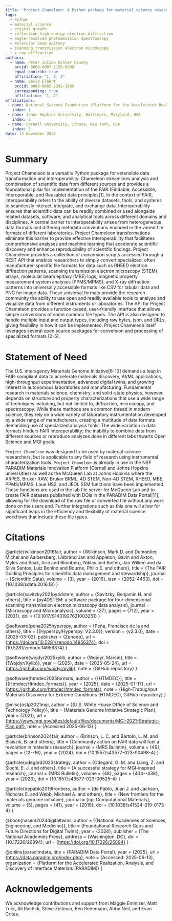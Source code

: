 ```yaml
---
title: 'Project Chameleon: A Python package for material science research'
tags:
  - Python
  - material science
  - crystal growth
  - reflection high-energy electron diffraction
  - angle-resolved photoemission spectroscopy
  - molecular beam epitaxy
  - scanning transmission electron microscopy
  - x-ray diffraction
authors:
  - name: Peter Julien Kohler Cauchy
    orcid: 0009-0007-1155-0509
    equal-contrib: true
    affiliation: "1, 2, 3"
  - name: David Elbert
    orcid: 0000-0002-2292-180X
    corresponding: true
    affiliation: "1, 2"
affiliations:
 - name: National Science Foundation (Platform for the Accelerated Realization, Analysis, and Discovery of Interface Materials (PARADIM))
   index: 1
 - name: Johns Hopkins University, Baltimore, Maryland, USA
   index: 2
 - name: Cornell University, Ithaca, New York, USA
   index: 3
date: 13 November 2024
---
```


# Summary

Project Chameleon is a versatile Python package for extensible data transformation and interoperability. Chameleon streamlines analysis and combination of scientific data from different sources and provides a foundational pillar for implementation of the FAIR (Findable, Accessible, Interoperable, and Reusable) data principles[1]. In the context of FAIR, interoperability refers to the ability of diverse datasets, tools, and systems to seamlessly interact, integrate, and exchange data. Interoperability ensures that scientific data can be readily combined or used alongside related datasets, software, and analytical tools across different domains and disciplines.  A central barrier to interoperability arises from heterogeneous data formats and differing metadata conventions encoded in the varied file formats of different laboratories.  Project Chameleon transformations eliminate this barrier to provide effective interoperability that facilitates comprehensive analyses and machine learning that accelerate scientific discovery and enhance reproducibility of scientific findings.
Project Chameleon provides a collection of conversion scripts accessed through a REST API that enables researchers to simply convert specialized, often manufacturer-specific file formats for data such as RHEED electron diffraction patterns, scanning transmission electron microscopy (STEM) arrays, molecular beam epitaxy (MBE) logs, magnetic property measurement system analyses (PPMS/MPMS), and X-ray diffraction patterns into universally accessible formats like CSV for tabular data and PNG for image data. These universal formats provide the research community the ability to use open and readily available tools to analyze and visualize data from different instruments or laboratories. The API for Project Chameleon provides a function-based, user-friendly interface that allows simple conversions of some common file types. The API is also designed to handle multiple input and output types, including raw bytes, json, and URLs, giving flexibility in how it can be implemented. Project Chameleon itself leverages several open source packages for conversion and processing of specialized formats [2-5].  

# Statement of Need

The U.S. interagency Materials Genome Initiative[6-10] demands a leap in FAIR-compliant data to accelerate materials discovery, AI/ML applications, high-throughput experimentation, advanced digital twins, and growing interest in autonomous laboratories and manufacturing. Fundamental research in materials science, chemistry, and solid-state physics, however, depends on structure and property characterizations that use a wide range of techniques including, but not limited to, diffraction, microscopy, and spectroscopy. While these methods are a common thread in modern science, they rely on a wide variety of laboratory instrumentation developed by a wide range of manufacturers, creating a multitude of data formats demanding use of specialized analysis tools; The wide variation in data formats hinders FAIR interoperability; the inability to combine data from different sources or reproduce analyzes done in different labs thwarts Open Science and MGI goals. 

`Project Chameleon` was designed to be used by material science researchers, but is applicable to any field of research using instrumental characterization tools. `Project Chameleon` is already in use in the NSF PARADIM Materials Innovation Platform (Cornell and Johns Hopkins universities) as well as the McQueen Lab at Johns Hopkins where the ARPES, Bruker RAW, Bruker BRML, 4D STEM, Non-4D STEM, RHEED, MBE, PPMS/MPMS, Laue HS2, and JEOL SEM functions have been implemented. These functions are used in the lab file server for McQueen Lab and to create FAIR datasets published with DOIs in the PARADIM Data Portal[11], allowing for the download of the raw file or converted file without any work done on the users end. Further integrations such as this one will allow for significant leaps in the efficiency and flexibility of material science workflows that include these file types. 
  
# Citations

@article{wilkinson2016fair,
  author  = {Wilkinson, Mark D. and Dumontier, Michel and Aalbersberg, IJsbrand Jan and Appleton, Gavin and Axton, Myles and Baak, Arie and Blomberg, Niklas and Boiten, Jan Willem and da Silva Santos, Luiz Bonino and Bourne, Philip E. and others},
  title   = {The FAIR Guiding Principles for scientific data management and stewardship},
  journal = {Scientific Data},
  volume  = {3},
  year    = {2016},
  issn    = {2052-4463},
  doi     = {10.1038/sdata.2016.18}
}

@article{savitzky2021py4dstem,
  author  = {Savitzky, Benjamin H. and others},
  title   = {py4DSTEM: a software package for four-dimensional scanning transmission electron microscopy data analysis},
  journal = {Microscopy and Microanalysis},
  volume  = {27},
  pages   = {712},
  year    = {2021},
  doi     = {10.1017/S1431927621003251}
}

@software{pena2025hyperspy,
  author    = {Peña, Francisco de la and others},
  title     = {{Hyperspy/Hyperspy: V2.3.0}},
  version   = {v2.3.0},
  date      = {2025-03-02},
  publisher = {Zenodo},
  url       = {https://doi.org/10.5281/zenodo.14956374},
  doi       = {10.5281/zenodo.14956374}
}

@software{wojdyr2025xylib,
  author    = {Wojdyr, Marcin},
  title     = {{Wojdyr/Xylib}},
  year      = {2025},
  date      = {2025-05-24},
  url       = {https://github.com/wojdyr/xylib},
  note      = {GitHub repository}
}

@software{htmdec2025formats,
  author    = {{HTMDEC}},
  title     = {{Htmdec/Htmdec\_formats}},
  year      = {2025},
  date      = {2025-01-17},
  url       = {https://github.com/htmdec/htmdec_formats},
  note      = {High-Throughput Materials Discovery for Extreme Conditions (HTMDEC), GitHub repository}
}

@misc{ostp2021mgi,
  author       = {{U.S. White House Office of Science and Technology Policy}},
  title        = {Materials Genome Initiative Strategic Plan},
  year         = {2021},
  url          = {https://www.mgi.gov/sites/default/files/documents/MGI-2021-Strategic-Plan.pdf},
  note         = {Accessed 2025-06-13}
}

@article{brinson2024fair,
  author  = {Brinson, L. C. and Bartolo, L. M. and Blaiszik, B. and others},
  title   = {Community action on FAIR data will fuel a revolution in materials research},
  journal = {MRS Bulletin},
  volume  = {49},
  pages   = {12--16},
  year    = {2024},
  doi     = {10.1557/s43577-023-00498-4}
}

@article{odegard2023strategy,
  author  = {Odegard, G. M. and Liang, Z. and Siochi, E. J. and others},
  title   = {A successful strategy for MGI-inspired research},
  journal = {MRS Bulletin},
  volume  = {48},
  pages   = {434--438},
  year    = {2023},
  doi     = {10.1557/s43577-023-00525-4}
}

@article{depablo2019frontiers,
  author  = {de Pablo, Juan J. and Jackson, Nicholas E. and Webb, Michael A. and others},
  title   = {New frontiers for the materials genome initiative},
  journal = {npj Computational Materials},
  volume  = {5},
  pages   = {41},
  year    = {2019},
  doi     = {10.1038/s41524-019-0173-4}
}

@book{nasem2024digitaltwins,
  author    = {{National Academies of Sciences, Engineering, and Medicine}},
  title     = {Foundational Research Gaps and Future Directions for Digital Twins},
  year      = {2024},
  publisher = {The National Academies Press},
  address   = {Washington, DC},
  doi       = {10.17226/26894},
  url       = {https://doi.org/10.17226/26894}
}

@online{paradimdata,
  title        = {PARADIM Data Portal},
  year         = {2025},
  url          = {https://data.paradim.org/index.php},
  note         = {Accessed: 2025-06-13},
  organization = {Platform for the Accelerated Realization, Analysis, and Discovery of Interface Materials (PARADIM)}
}


# Acknowledgements 

We acknowledge contributions and support from Maggie Eminizer, Matt Turk, Ali Rachidi, Steve Zeltman, Ben Redemann, Abby Neil, and Evan Crites.  
